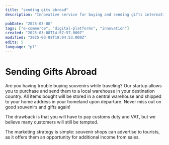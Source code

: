 ```yaml
---
title: "sending gits abroad"
description: "Innovative service for buying and sending gifts internationally"

pubDate: "2025-03-08"
tags: ["e-commerce", "digital-platforms", "innovation"]
created: "2025-03-08T14:57:57.000Z"
modified: "2025-03-08T18:04:53.000Z"
edits: 5
language: "pl"
---
```


# Sending Gifts Abroad

Are you having trouble buying souvenirs while traveling? Our startup allows you to purchase and send them to a local warehouse in your destination country. All items bought will be stored in a central warehouse and shipped to your home address in your homeland upon departure. Never miss out on good souvenirs and gifts again!

The drawback is that you will have to pay customs duty and VAT, but we believe many customers will still be tempted.

The marketing strategy is simple: souvenir shops can advertise to tourists, as it offers them an opportunity for additional income from sales.